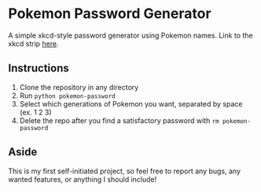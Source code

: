 # Pokemon Password Generator

A simple xkcd-style password generator using Pokemon names.
Link to the xkcd strip [here](https://xkcd.com/936/).

## Instructions

1. Clone the repository in any directory
2. Run `python pokemon-password`
3. Select which generations of Pokemon you want, separated by space (ex. 1 2 3)
4. Delete the repo after you find a satisfactory password with `rm pokemon-password`

## Aside

This is my first self-initiated project, so feel free to report any bugs, any wanted features, or anything I should include!
